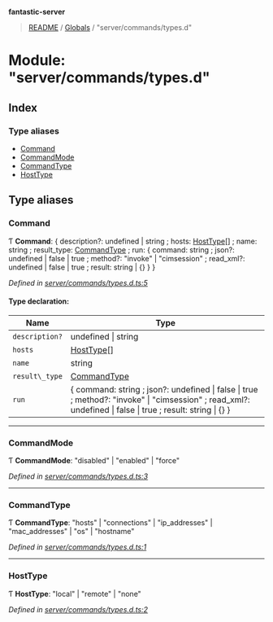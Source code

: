 **fantastic-server**

> [README](../README.md) / [Globals](../globals.md) / "server/commands/types.d"

# Module: "server/commands/types.d"

## Index

### Type aliases

* [Command](_server_commands_types_d_.md#command)
* [CommandMode](_server_commands_types_d_.md#commandmode)
* [CommandType](_server_commands_types_d_.md#commandtype)
* [HostType](_server_commands_types_d_.md#hosttype)

## Type aliases

### Command

Ƭ  **Command**: { description?: undefined \| string ; hosts: [HostType](_server_commands_types_d_.md#hosttype)[] ; name: string ; result_type: [CommandType](_server_commands_types_d_.md#commandtype) ; run: { command: string ; json?: undefined \| false \| true ; method?: \"invoke\" \| \"cimsession\" ; read_xml?: undefined \| false \| true ; result: string \| {}  }  }

*Defined in [server/commands/types.d.ts:5](https://github.com/besimorhino/project-fantastic/blob/af5d0de/server/commands/types.d.ts#L5)*

#### Type declaration:

Name | Type |
------ | ------ |
`description?` | undefined \| string |
`hosts` | [HostType](_server_commands_types_d_.md#hosttype)[] |
`name` | string |
`result\_type` | [CommandType](_server_commands_types_d_.md#commandtype) |
`run` | { command: string ; json?: undefined \| false \| true ; method?: \"invoke\" \| \"cimsession\" ; read_xml?: undefined \| false \| true ; result: string \| {}  } |

___

### CommandMode

Ƭ  **CommandMode**: \"disabled\" \| \"enabled\" \| \"force\"

*Defined in [server/commands/types.d.ts:3](https://github.com/besimorhino/project-fantastic/blob/af5d0de/server/commands/types.d.ts#L3)*

___

### CommandType

Ƭ  **CommandType**: \"hosts\" \| \"connections\" \| \"ip\_addresses\" \| \"mac\_addresses\" \| \"os\" \| \"hostname\"

*Defined in [server/commands/types.d.ts:1](https://github.com/besimorhino/project-fantastic/blob/af5d0de/server/commands/types.d.ts#L1)*

___

### HostType

Ƭ  **HostType**: \"local\" \| \"remote\" \| \"none\"

*Defined in [server/commands/types.d.ts:2](https://github.com/besimorhino/project-fantastic/blob/af5d0de/server/commands/types.d.ts#L2)*
